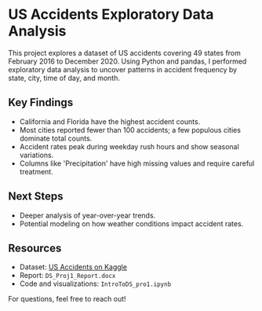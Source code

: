 # US Accidents Exploratory Data Analysis

This project explores a dataset of US accidents covering 49 states from February 2016 to December 2020. Using Python and pandas, I performed exploratory data analysis to uncover patterns in accident frequency by state, city, time of day, and month.

## Key Findings

* California and Florida have the highest accident counts.
* Most cities reported fewer than 100 accidents; a few populous cities dominate total counts.
* Accident rates peak during weekday rush hours and show seasonal variations.
* Columns like 'Precipitation' have high missing values and require careful treatment.

## Next Steps

* Deeper analysis of year-over-year trends.
* Potential modeling on how weather conditions impact accident rates.

## Resources

* Dataset: [US Accidents on Kaggle](https://www.kaggle.com/datasets/pateluttam/usaccidents/data)
* Report: `DS_Proj1_Report.docx`
* Code and visualizations: `IntroToDS_pro1.ipynb`

For questions, feel free to reach out!
